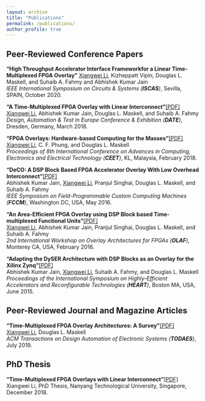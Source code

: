 ```yaml
---
layout: archive
title: "Publications"
permalink: /publications/
author_profile: true
---
```


Peer-Reviewed Conference Papers
-------------------------------

<strong>“High Throughput Accelerator Interface Frameworkfor a Linear Time-Multiplexed FPGA Overlay”</strong>
<u>Xiangwei Li</u>, Kizheppatt Vipin, Douglas L. Maskell, and Suhaib A. Fahmy and Abhishek Kumar Jain <br> 
<em>IEEE International Symposium on Circuits & Systems (<strong>ISCAS</strong>)</em>, Sevilla, SPAIN, October 2020.<br>

<strong>“A Time-Multiplexed FPGA Overlay with Linear Interconnect”</strong>[[PDF]](https://ieeexplore.ieee.org/abstract/document/8342171)<br> 
<u>Xiangwei Li</u>, Abhishek Kumar Jain, Douglas L. Maskell, and Suhaib A. Fahmy <br> 
<em>Design, Automation & Test in Europe Conference & Exhibition (<strong>DATE</strong>)</em>, Dresden, Germany, March 2018.<br>

<strong>“FPGA Overlays: Hardware-based Computing for the Masses”</strong>[[PDF]](https://www.researchgate.net/profile/Xiangwei_Li4/publication/323886213_FPGA_Overlays_Hardware_based_Computing_for_the_Masses/links/5ac345ef0f7e9bfc045f8ee1/FPGA-Overlays-Hardware-based-Computing-for-the-Masses.pdf)<br> 
<u>Xiangwei Li</u>, C. F. Phung, and Douglas L. Maskell <br> 
<em>Proceedings of 8th International Conference on Advances in Computing, Electronics and Electrical Technology (<strong>CEET</strong>)</em>, KL, Malaysia, February 2018.<br>

<strong>“DeCO: A DSP Block Based FPGA Accelerator Overlay With Low Overhead Interconnect”</strong>[[PDF]](https://ieeexplore.ieee.org/abstract/document/7544733)<br> 
Abhishek Kumar Jain, <u>Xiangwei Li</u>, Pranjul Singhai, Douglas L. Maskell, and Suhaib A. Fahmy <br> 
<em>IEEE Symposium on Field-Programmable Custom Computing Machines (<strong>FCCM</strong>)</em>, Washington DC, USA, May 2016. <br>

<strong>“An Area-Efficient FPGA Overlay using DSP Block based Time-multiplexed Functional Units”</strong>[[PDF]](https://arxiv.org/abs/1606.06460)<br> 
<u>Xiangwei Li</u>, Abhishek Kumar Jain, Pranjul Singhai, Douglas L. Maskell, and Suhaib A. Fahmy <br> 
<em>2nd International Workshop on Overlay Architectures for FPGAs (<strong>OLAF</strong>)</em>, Monterey CA, USA, February 2016. <br>

<strong>“Adapting the DySER Architecture with DSP Blocks as an Overlay for the Xilinx Zynq”</strong>[[PDF]](https://dl.acm.org/citation.cfm?id=2927970)<br> 
Abhishek Kumar Jain, <u>Xiangwei Li</u>, Suhaib A. Fahmy, and Douglas L. Maskell <br> 
<em>Proceedings of the International Symposium on Highly-Efficient Accelerators and Reconfigurable Technologies (<strong>HEART</strong>)</em>, Boston MA, USA, June 2015.<br>


Peer-Reviewed Journal and Magazine Articles
-------------------------------------------

<strong>“Time-Multiplexed FPGA Overlay Architectures: A Survey”</strong>[[PDF]](https://dl.acm.org/citation.cfm?id=3339861&dl=ACM&coll=DL)<br> 
<u>Xiangwei Li</u>, Douglas L. Maskell <br> 
<em>ACM Transactions on Design Automation of Electronic Systems (<strong>TODAES</strong>)</em>, July 2019. <br>


PhD Thesis
----------

<strong>“Time-Multiplexed FPGA Overlays with Linear Interconnect”</strong>[[PDF]](https://dr.ntu.edu.sg/bitstream/handle/10220/46937/thesis_LiXiangwei.pdf?sequence=1&isAllowed=y)<br> 
Xiangwei Li, PhD Thesis, Nanyang Technological University, Singapore, December 2018. <br>
